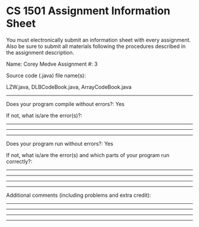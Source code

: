 # CS 1501 Assignment Information Sheet

You must electronically submit an information sheet with
every assignment. Also be sure to submit all materials
following the procedures described in the assignment
description.

Name: Corey Medve
Assignment #: 3

Source code (.java) file name(s):

LZW.java, DLBCodeBook.java, ArrayCodeBook.java

_________________________________________________________

Does your program compile without errors?: Yes

If not, what is/are the error(s)?:

_________________________________________________________

_________________________________________________________

_________________________________________________________

Does your program run without errors?: Yes

If not, what is/are the error(s) and which parts of your
program run correctly?:

_________________________________________________________

_________________________________________________________

_________________________________________________________

_________________________________________________________


Additional comments (including problems and extra credit):
_________________________________________________________

_________________________________________________________

_________________________________________________________

_________________________________________________________
